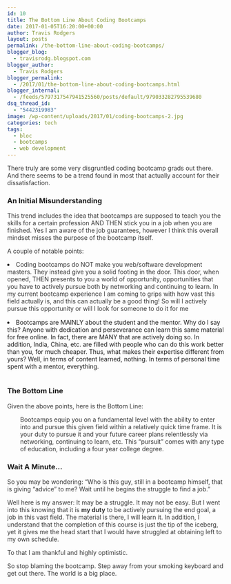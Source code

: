 ```yaml
---
id: 10
title: The Bottom Line About Coding Bootcamps
date: 2017-01-05T16:20:00+00:00
author: Travis Rodgers
layout: posts
permalink: /the-bottom-line-about-coding-bootcamps/
blogger_blog:
  - travisrodg.blogspot.com
blogger_author:
  - Travis Rodgers
blogger_permalink:
  - /2017/01/the-bottom-line-about-coding-bootcamps.html
blogger_internal:
  - /feeds/5797317547941525560/posts/default/979033282795539680
dsq_thread_id:
  - "5442319983"
image: /wp-content/uploads/2017/01/coding-bootcamps-2.jpg
categories: tech
tags:
  - bloc
  - bootcamps
  - web development
---
```

<span style="color: #353535;">There truly are some very disgruntled coding bootcamp grads out there. And there seems to be a trend found in most that actually account for their dissatisfaction.</span>

### An Initial Misunderstanding

<span style="color: #353535;">This trend includes the idea that bootcamps are supposed to teach you the skills for a certain profession AND THEN stick you in a job when you are finished. Yes I am aware of the job guarantees, however I think this overall mindset misses the purpose of the bootcamp itself.</span>

<span style="color: #353535;">A couple of notable points:</span>

<li style="padding-bottom: 15px;">
  <span style="color: #353535;">Coding bootcamps do NOT make you web/software development masters. They instead give you a solid footing in the door. This door, when opened, THEN presents to you a world of opportunity, opportunities that you have to actively pursue both by networking and continuing to learn. In my current bootcamp experience I am coming to grips with how vast this field actually is, and this can actually be a good thing! So will I actively pursue this opportunity or will I look for someone to do it for me</span>
</li>
<li style="padding-bottom: 15px;">
  Bootcamps are MAINLY about the student and the mentor. Why do I say this? Anyone with dedication and perseverance can learn this same material for free online. In fact, there are MANY that are actively doing so. In addition, India, China, etc. are filled with people who can do this work better than you, for much cheaper. Thus, what makes their expertise different from yours? Well, in terms of content learned, nothing. In terms of personal time spent with a mentor, everything.
</li>

### The Bottom Line

<span style="color: #353535;">Given the above points, here is the Bottom Line:</span>

<p style="padding-left: 30px;">
  <span style="color: #353535;">Bootcamps equip you on a fundamental level with the ability to enter into and pursue this given field within a relatively quick time frame. It is your duty to pursue it and your future career plans relentlessly via networking, continuing to learn, etc. This &#8220;pursuit&#8221; comes with any type of education, including a four year college degree.</span>
</p>

### Wait A Minute&#8230;

<span style="color: #353535;">So you may be wondering: &#8220;Who is this guy, still in a bootcamp himself, that is giving &#8220;advice&#8221; to me? Wait until he begins the struggle to find a job.&#8221;</span>

<span style="color: #353535;">Well here is my answer: It may be a struggle. It may not be easy. But I went into this knowing that it is <b>my duty</b> to be actively pursuing the end goal, a job in this vast field. The material is there, I will learn it. In addition, I understand that the completion of this course is just the tip of the iceberg, yet it gives me the head start that I would have struggled at obtaining left to my own schedule.</span>

<span style="color: #353535;">To that I am thankful and highly optimistic.</span>

<span style="color: #353535;">So stop blaming the bootcamp. Step away from your smoking keyboard and get out there. The world is a big place.</span>